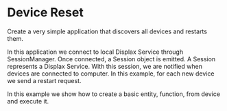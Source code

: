 # Device Reset

Create a very simple application that discovers all devices and restarts them.

In this application we connect to local Displax Service through SessionManager.
Once connected, a Session object is emitted. A Session represents a Displax Service.
With this session, we are notified when devices are connected to computer.
In this example, for each new device we send a restart request.

In this example we show how to create a basic entity, function, from device and execute it.
